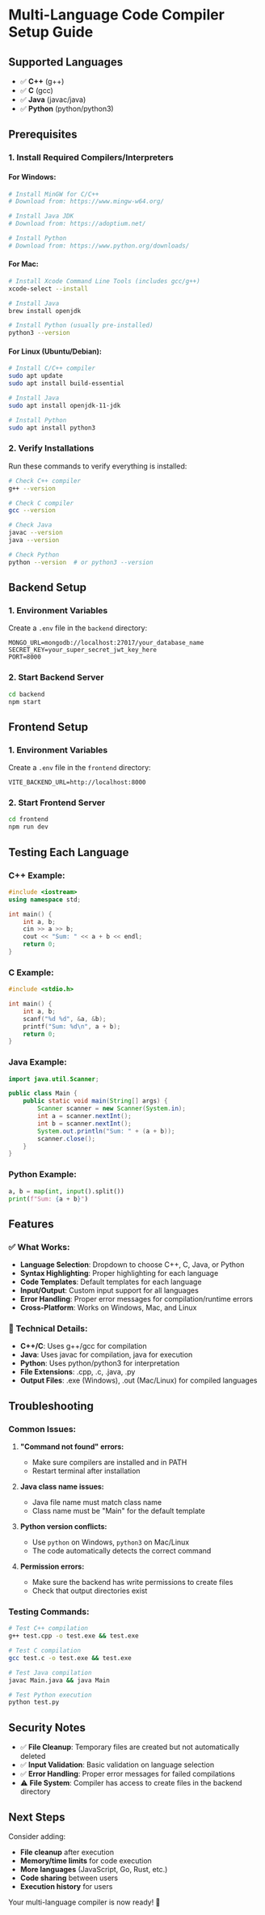# Multi-Language Code Compiler Setup Guide

## **Supported Languages**

- ✅ **C++** (g++)
- ✅ **C** (gcc)
- ✅ **Java** (javac/java)
- ✅ **Python** (python/python3)

## **Prerequisites**

### **1. Install Required Compilers/Interpreters**

#### **For Windows:**

```bash
# Install MinGW for C/C++
# Download from: https://www.mingw-w64.org/

# Install Java JDK
# Download from: https://adoptium.net/

# Install Python
# Download from: https://www.python.org/downloads/
```

#### **For Mac:**

```bash
# Install Xcode Command Line Tools (includes gcc/g++)
xcode-select --install

# Install Java
brew install openjdk

# Install Python (usually pre-installed)
python3 --version
```

#### **For Linux (Ubuntu/Debian):**

```bash
# Install C/C++ compiler
sudo apt update
sudo apt install build-essential

# Install Java
sudo apt install openjdk-11-jdk

# Install Python
sudo apt install python3
```

### **2. Verify Installations**

Run these commands to verify everything is installed:

```bash
# Check C++ compiler
g++ --version

# Check C compiler
gcc --version

# Check Java
javac --version
java --version

# Check Python
python --version  # or python3 --version
```

## **Backend Setup**

### **1. Environment Variables**

Create a `.env` file in the `backend` directory:

```env
MONGO_URL=mongodb://localhost:27017/your_database_name
SECRET_KEY=your_super_secret_jwt_key_here
PORT=8000
```

### **2. Start Backend Server**

```bash
cd backend
npm start
```

## **Frontend Setup**

### **1. Environment Variables**

Create a `.env` file in the `frontend` directory:

```env
VITE_BACKEND_URL=http://localhost:8000
```

### **2. Start Frontend Server**

```bash
cd frontend
npm run dev
```

## **Testing Each Language**

### **C++ Example:**

```cpp
#include <iostream>
using namespace std;

int main() {
    int a, b;
    cin >> a >> b;
    cout << "Sum: " << a + b << endl;
    return 0;
}
```

### **C Example:**

```c
#include <stdio.h>

int main() {
    int a, b;
    scanf("%d %d", &a, &b);
    printf("Sum: %d\n", a + b);
    return 0;
}
```

### **Java Example:**

```java
import java.util.Scanner;

public class Main {
    public static void main(String[] args) {
        Scanner scanner = new Scanner(System.in);
        int a = scanner.nextInt();
        int b = scanner.nextInt();
        System.out.println("Sum: " + (a + b));
        scanner.close();
    }
}
```

### **Python Example:**

```python
a, b = map(int, input().split())
print(f"Sum: {a + b}")
```

## **Features**

### **✅ What Works:**

- **Language Selection**: Dropdown to choose C++, C, Java, or Python
- **Syntax Highlighting**: Proper highlighting for each language
- **Code Templates**: Default templates for each language
- **Input/Output**: Custom input support for all languages
- **Error Handling**: Proper error messages for compilation/runtime errors
- **Cross-Platform**: Works on Windows, Mac, and Linux

### **🔧 Technical Details:**

- **C++/C**: Uses g++/gcc for compilation
- **Java**: Uses javac for compilation, java for execution
- **Python**: Uses python/python3 for interpretation
- **File Extensions**: .cpp, .c, .java, .py
- **Output Files**: .exe (Windows), .out (Mac/Linux) for compiled languages

## **Troubleshooting**

### **Common Issues:**

1. **"Command not found" errors:**

   - Make sure compilers are installed and in PATH
   - Restart terminal after installation

2. **Java class name issues:**

   - Java file name must match class name
   - Class name must be "Main" for the default template

3. **Python version conflicts:**

   - Use `python` on Windows, `python3` on Mac/Linux
   - The code automatically detects the correct command

4. **Permission errors:**
   - Make sure the backend has write permissions to create files
   - Check that output directories exist

### **Testing Commands:**

```bash
# Test C++ compilation
g++ test.cpp -o test.exe && test.exe

# Test C compilation
gcc test.c -o test.exe && test.exe

# Test Java compilation
javac Main.java && java Main

# Test Python execution
python test.py
```

## **Security Notes**

- ✅ **File Cleanup**: Temporary files are created but not automatically deleted
- ✅ **Input Validation**: Basic validation on language selection
- ✅ **Error Handling**: Proper error messages for failed compilations
- ⚠️ **File System**: Compiler has access to create files in the backend directory

## **Next Steps**

Consider adding:

- **File cleanup** after execution
- **Memory/time limits** for code execution
- **More languages** (JavaScript, Go, Rust, etc.)
- **Code sharing** between users
- **Execution history** for users

Your multi-language compiler is now ready! 🚀

